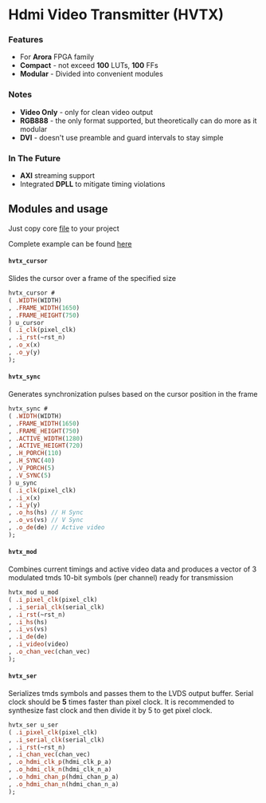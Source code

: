 # Hdmi Video Transmitter (HVTX)

### Features
* For **Arora** FPGA family
* **Compact** - not exceed **100** LUTs, **100** FFs
* **Modular** - Divided into convenient modules

### Notes
* **Video Only** - only for clean video output
* **RGB888** - the only format supported, but theoretically can do more as it modular
* **DVI** - doesn't use preamble and guard intervals to stay simple

### In The Future
* **AXI** streaming support
* Integrated **DPLL** to mitigate timing violations

## Modules and usage
Just copy core [file](https://github.com/sigma-logic/hvtx/tree/main/src/hvtx.sv) to your project

Complete example can be found [here](https://github.com/sigma-logic/hvtx/tree/main/src/top.sv)

#### `hvtx_cursor`
Slides the cursor over a frame of the specified size
```sv
hvtx_cursor #
( .WIDTH(WIDTH)
, .FRAME_WIDTH(1650)
, .FRAME_HEIGHT(750)
) u_cursor
( .i_clk(pixel_clk)
, .i_rst(~rst_n)
, .o_x(x)
, .o_y(y)
);
```

#### `hvtx_sync`
Generates synchronization pulses based on the cursor position in the frame
```sv
hvtx_sync #
( .WIDTH(WIDTH)
, .FRAME_WIDTH(1650)
, .FRAME_HEIGHT(750)
, .ACTIVE_WIDTH(1280)
, .ACTIVE_HEIGHT(720)
, .H_PORCH(110)
, .H_SYNC(40)
, .V_PORCH(5)
, .V_SYNC(5)
) u_sync
( .i_clk(pixel_clk)
, .i_x(x)
, .i_y(y)
, .o_hs(hs) // H Sync
, .o_vs(vs) // V Sync
, .o_de(de) // Active video
);
```

#### `hvtx_mod`
Combines current timings and active video data and produces a vector of 3 modulated tmds 10-bit symbols (per channel) ready for transmission  
```sv
hvtx_mod u_mod
( .i_pixel_clk(pixel_clk)
, .i_serial_clk(serial_clk)
, .i_rst(~rst_n)
, .i_hs(hs)
, .i_vs(vs)
, .i_de(de)
, .i_video(video)
, .o_chan_vec(chan_vec)
);
```

#### `hvtx_ser`
Serializes tmds symbols and passes them to the LVDS output buffer. Serial clock should be **5** times faster than pixel clock. It is recommended to synthesize fast clock and then divide it by 5 to get pixel clock.
```sv
hvtx_ser u_ser
( .i_pixel_clk(pixel_clk)
, .i_serial_clk(serial_clk)
, .i_rst(~rst_n)
, .i_chan_vec(chan_vec)
, .o_hdmi_clk_p(hdmi_clk_p_a)
, .o_hdmi_clk_n(hdmi_clk_n_a)
, .o_hdmi_chan_p(hdmi_chan_p_a)
, .o_hdmi_chan_n(hdmi_chan_n_a)
);
```
